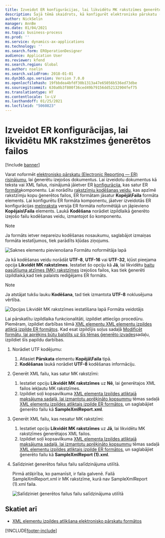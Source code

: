 ```yaml
---
title: Izveidot ER konfigurācijas, lai likvidētu MK rakstzīmes ģenerētos failos
description: Šajā tēmā skaidrots, kā konfigurēt elektronisko pārskatu (ER) formātu, lai ģenerētu pārskatus, kas likvidētu baita pasūtījuma zīmes (MK) rakstzīmes.
author: NickSelin
manager: AnnBe
ms.date: 01/04/2021
ms.topic: business-process
ms.prod: ''
ms.service: dynamics-ax-applications
ms.technology: ''
ms.search.form: EROperationDesigner
audience: Application User
ms.reviewer: kfend
ms.search.region: Global
ms.author: nselin
ms.search.validFrom: 2018-01-01
ms.dyn365.ops.version: Version 7.0.0
ms.openlocfilehash: 19fbbdea4bfdf30b1313a47e65056b536ed73dbe
ms.sourcegitcommit: 630a0b3f800f36ced49b79156dd52132904fef75
ms.translationtype: HT
ms.contentlocale: lv-LV
ms.lasthandoff: 01/25/2021
ms.locfileid: "5060823"
---
```

# <a name="design-er-configurations-to-suppress-bom-characters-in-generated-files"></a>Izveidot ER konfigurācijas, lai likvidētu MK rakstzīmes ģenerētos failos

[!include [banner](../includes/banner.md)]

Varat noformēt [elektronisko pārskatu (Electronic Reporting — ER)](general-electronic-reporting.md) [risinājumu](er-quick-start1-new-solution.md), lai ģenerētu izejošos dokumentus. Lai izveidotu dokumentus kā teksta vai XML failus, risinājumā jāietver ER [konfigurācija](general-electronic-reporting.md#Configuration), kas satur ER [formāta](general-electronic-reporting.md#FormatComponentOutbound)komponentu. Lai norādītu [rakstzīmju kodēšanas veidu](https://docs.microsoft.com/windows/win32/intl/character-sets), kas apzīmē rakstzīmju kopu ģenerētos failos, ER formātam jāsatur **Kopējā\\Faila** formāta elements. Lai konfigurētu ER formāta komponentu, jāatver izveidotās ER konfigurācijas [melnraksta](general-electronic-reporting.md#component-versioning) versija ER formāta noformētājā un jāpievieno **Kopējais\\Faila** elements. Laukā **Kodēšana** norādiet izpildlaikā ģenerēto izejošo failu kodēšanas veidu, izmantojot šo komponentu.

> [!NOTE]
> Ja formāts ietver nepareizu kodēšanas nosaukumu, saglabājot izmaiņas formāta iestatījumos, tiek parādīts kļūdas ziņojums.

![Saknes elementu pievienošana Formātu noformētāja lapā](./media/er-suppress-bom-characters-image1.gif)

Ja kā kodēšanas veidu norādāt **UTF-8**, **UTF-16** vai **UTF-32**, kļūst pieejama opcija **Likvidēt MK rakstzīmes**. Iestatiet šo opciju kā **Jā**, lai likvidētu [baitu pasūtījuma atzīmes (MK) rakstzīmes](https://docs.microsoft.com/globalization/encoding/byte-order-mark) izejošos failos, kas tiek ģenerēti izpildlaikā,kad tiek palaists rediģējams ER formāts.

> [!NOTE]
> Ja atstājat tukšu lauku **Kodēšana**, tad tiek izmantota **UTF-8** noklusējuma vērtība.

![Opcijas Likvidēt MK rakstzīmes iestatīšana lapā Formāta veidotājs](./media/er-suppress-bom-characters-image2.gif)

Lai pārskatītu izpildlaika funkcionalitāti, izpildiet attiecīgo procedūru. Piemēram, izpildiet darbības tēmā [XML elementu XML elementu izpildes atliktā izpilde ER formātos](er-defer-xml-element.md). Kad esat izpildījis soļus sadaļā [Modificēt formātu, lai aprēķins būtu balstīts uz šīs tēmas ģenerēto izvades](er-defer-xml-element.md#modify-the-format-so-that-the-calculation-is-based-on-generated-output)sadaļu, izpildiet šīs papildu darbības.

1. Norādiet UTF kodējumu:

    1. Atlasiet **Pārskata** elementu **Kopējā\\Faila** tipā.
    2. **Kodēšanas** laukā norādiet **UTF-8** kodēšanas informāciju.

2. Ģenerēt XML failu, kas satur MK rakstzīmi:

    1. Iestatiet opciju **Likvidēt MK rakstzīmes** uz **Nē**, lai ģenerētajos XML failos iekļautu MK rakstzīmes.
    2. Izpildiet soļi kopsavilkuma [XML elementa Izpildes atliktajā maksājuma sadaļā, lai izmantotu aprēķināto kopsummu](er-defer-xml-element.md#defer-the-execution-of-the-summary-xml-element-so-that-the-calculated-total-is-used) tēmas sadaļā [XML elementu izpildes atliktais izpilde ER formātos](er-defer-xml-element.md), un saglabājiet ģenerēto failu kā **SampleXmlReport.xml**.

3. Ģenerēt XML failu, kas nesatur MK rakstzīmi:

    1. Iestatiet opciju **Likvidēt MK rakstzīmes** uz **Jā**, lai likvidētu MK rakstzīmes ģenerētajos XML failos.
    2. Izpildiet soļi kopsavilkuma [XML elementa Izpildes atliktajā maksājuma sadaļā, lai izmantotu aprēķināto kopsummu](er-defer-xml-element.md#defer-the-execution-of-the-summary-xml-element-so-that-the-calculated-total-is-used) tēmas sadaļā [XML elementu izpildes atliktais izpilde ER formātos](er-defer-xml-element.md), un saglabājiet ģenerēto failu kā **SampleXmlReport (1).xml**.

4. Salīdziniet ģenerētos failus failu salīdzinājuma utilītā.

    Pirmā atšķirība, ko pamanīsit, ir faila galvenē. Failā SampleXmlReport.xml ir MK rakstzīme, kurā nav SampleXmlReport (1).xml faila.

    ![Salīdziniet ģenerētos failus failu salīdzinājuma utilītā](./media/er-suppress-bom-characters-image3.png)

## <a name="see-also"></a>Skatiet arī

- [XML elementu izpildes atlikšana elektronisko pārskatu formātos](er-defer-xml-element.md)


[!INCLUDE[footer-include](../../../includes/footer-banner.md)]